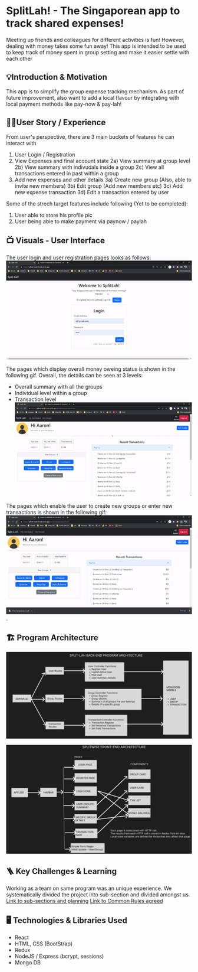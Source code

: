 # SplitLah! - The Singaporean app to track shared expenses!

Meeting up friends and colleagues for different activities is fun! However, dealing with money takes some fun away! This app is intended to be used to keep track of money spent in group setting and make it easier settle with each other


## 💡Introduction & Motivation

This app is to simplify the group expense tracking mechanism. As part of future improvement, also want to add a local flavour by integrating with local payment methods like pay-now & pay-lah!


## 🧑‍💼User Story / Experience

From user's perspective, there are 3 main buckets of features he can interact with

1. User Login / Registration
2. View Expenses and final account state
   2a) View summary at group level
   2b) View summary with indivudals inside a group
   2c) View all transactions entered in past within a group
3. Add new expenses and other details
   3a) Create new group (Also, able to invite new members)
   3b) Edit group (Add new members etc)
   3c) Add new expense transaction
   3d) Edit a transaction entered by user

Some of the strech target features include following (Yet to be completed):

1. User able to store his profile pic
2. User being able to make payment via paynow / paylah


## 📺 Visuals - User Interface

The user login and user registration pages looks as follows:
![Login and Registration](/apps/client/src/images/loginRegistrationGif_v3.gif)

The pages which display overall money oweing status is shown in the following gif. Overall, the details can be seen at 3 levels:

- Overall summary with all the groups
- Individual level within a group
- Transaction level
  ![Monetary Status](/apps/client/src/images/View_Transactions_v1.gif)

The pages which enable the user to create new groups or enter new transactions is shown in the following gif:
![Txn/ Group Update](/apps/client/src/images/Add_Transactions_group.gif)
.


## 🏗️ Program Architecture

![Back-End Architecture](/apps/client/src/images/BackEnd%20Architecture.jpg)

![Front-End Architecture](/apps/client/src/images/FrontEnd%20Architecture.jpg)


## 🪜 Key Challenges & Learning

Working as a team on same program was an unique experience.
We systematically divided the project into sub-section and divided amongst us.
[Link to sub-sections and planning](https://docs.google.com/spreadsheets/d/1VVXgjrptBwsrz9G4e1zM8mdpqAFBvm4WZ3t_itfZOc4/edit?usp=share_link)
[Link to Common Rules agreed](https://docs.google.com/document/d/1p-guP6gnfDuwsT9w-_g8t1SW-muOY0JWi8FJQ3KuEks/edit?usp=share_link)


## 🖥️ Technologies & Libraries Used
- React
- HTML, CSS (BootStrap)
- Redux
- NodeJS / Express (bcrypt, sessions)
- Mongo DB
